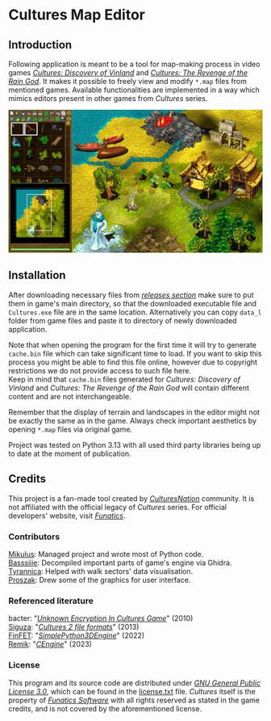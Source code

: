 # Cultures Map Editor

## Introduction

Following application is meant to be a tool for map-making process in video
games  [*Cultures: Discovery of Vinland*](https://www.gog.com/en/game/cultures_12)
and [*Cultures: The Revenge of the Rain God*](https://www.mobygames.com/game/6100/cultures-die-rache-des-regengottes/).
It makes it possible to freely view and modify `*.map` files from 
mentioned games. Available functionalities are implemented in a way which
mimics editors present in other games from *Cultures* series.

![example](assets/readme/example.png)

## Installation

After downloading necessary files from [*releases section*](https://github.com/Mikulus6/Cultures-map-editor/releases)
make sure to put them in game's main directory, so that the downloaded
executable file and `Cultures.exe` file are in the same location.
Alternatively you can copy `data_l` folder from game files and paste it to
directory of newly downloaded application.

Note that when opening the program for the first time it will try to generate
`cache.bin` file which can take significant time to load. If you  want to skip
this process you might be able to find this file online, however due to
copyright restrictions we do not provide access to such file here.  
Keep in mind that `cache.bin` files generated for *Cultures: Discovery of
Vinland* and *Cultures: The Revenge of the Rain God* will contain different
content and are not interchangeable.

Remember that the display of terrain and landscapes in the editor might not be
exactly the same as in the game. Always check important aesthetics by opening
`*.map` files via original game.

Project was tested on Python 3.13 with all used third party
libraries being up to date at the moment of publication.

## Credits

This project is a fan-made tool created by [*CulturesNation*](https://culturesnation.pl/)
community. It is not affiliated with the official legacy of *Cultures* series.
For official developers' website, visit [*Funatics*](https://www.funatics.de/).

### Contributors

[Mikulus](https://github.com/Mikulus6): Managed project and wrote most of Python code.  
[Basssiiie](https://github.com/Basssiiie): Decompiled important parts of game's engine via Ghidra.  
[Tyrannica](https://github.com/ARKAMENTOR): Helped with walk sectors' data visualisation.  
[Proszak](https://www.facebook.com/PigmentDesignStudio): Drew some of the graphics for user interface.

### Referenced literature

bacter: "[*Unknown Encryption In Cultures Game*](https://web.archive.org/web/20210724220815/https://forum.xentax.com/viewtopic.php?t=3711)" (2010)  
[Siguza](https://github.com/Siguza): "[*Cultures 2 file formats*](https://web.archive.org/web/20210724220815/https://forum.xentax.com/viewtopic.php?t=3711)" (2013)  
[FinFET](https://github.com/FinFetChannel): "[*SimplePython3DEngine*](https://github.com/FinFetChannel/SimplePython3DEngine)" (2022)  
[Remik](https://github.com/kamil0495): "[*CEngine*](https://github.com/kamil0495/CEngine)" (2023)

### License

This program and its source code are distributed under [*GNU General Public License 3.0*](https://www.gnu.org/licenses/gpl-3.0.txt),
which can be found in the [license.txt](license.txt) file. *Cultures* itself
is the property of [*Funatics Software*](https://www.funatics.de/) with all
rights reserved as stated in the game credits, and is not covered by the
aforementioned license.